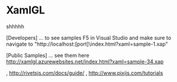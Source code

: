 # XamlGL

shhhhh

[Developers]
... to see samples F5 in Visual Studio and make sure to navigate to "http://localhost:[port]\index.html?xaml=sample-1.xap"

[Public Samples]
... see them here http://xamlgl.azurewebsites.net/index.html?xaml=sample-34.xap


, http://rivetsjs.com/docs/guide/
, http://www.pixijs.com/tutorials

